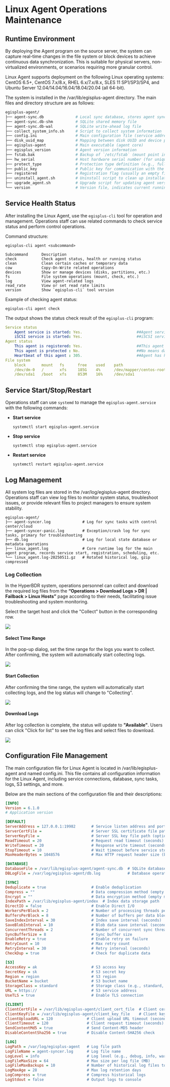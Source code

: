 # **Linux Agent Operations Maintenance**

## **Runtime Environment**

By deploying the Agent program on the source server, the system can capture real-time changes in the file system or block devices to achieve continuous data synchronization. This is suitable for physical servers, non-virtualized environments, or scenarios requiring more granular control.

Linux Agent supports deployment on the following Linux operating systems: CentOS 6.5+, CentOS 7.x/8.x, RHEL 6.x/7.x/8.x, SLES 11 SP1/SP3/SP4, and Ubuntu Server 12.04/14.04/16.04/18.04/20.04 (all 64-bit).

The system is installed in the /var/lib/egisplus-agent directory. The main files and directory structure are as follows:

```bash
egisplus-agent/
├── agent-sync.db              # Local sync database, stores agent sync status
├── agent-sync.db-shm          # SQLite shared memory file
├── agent-sync.db-wal          # SQLite write-ahead log file
├── collect_system_info.sh     # Script to collect system information
├── config.ini                 # Main configuration file (service address, authentication, etc.)
├── disk_uuid_map              # Mapping between disk UUID and device path
├── egisplus-agent             # Main executable (agent core)
├── egisplus_version           # Agent version information
├── fstab.bak                  # Backup of `/etc/fstab` (mount point info)
├── hw_serial                  # Host hardware serial number (for unique identification)
├── protect_type               # Protection type definition (e.g., full, incremental)
├── public_key                 # Public key for communication with the server
├── registered                 # Registration flag (usually an empty file means registered)
├── uninstall_agent.sh         # Uninstall script to clean up installation and config
├── upgrade_agent.sh           # Upgrade script for updating agent version
└── version                    # Version file, indicates current running version
```

## **Service Health Status**

After installing the Linux Agent, use the `egisplus-cli` tool for operation and management. Operations staff can use related commands to check service status and perform control operations.

Command structure:

```plain
egisplus-cli agent <subcommand>

Subcommand      Description
check           Check agent status, health or running status
clean           Clean certain caches or temporary data
cow             Copy-On-Write related operations
devices         Show or manage devices (disks, partitions, etc.)
fs              File system operations (mount, check, etc.)
log             View agent-related logs
read_rate       View or set read rate limits
version         Show `egisplus-cli` tool version
```

Example of checking agent status:

```plain
egisplus-cli agent check
```

The output shows the status check result of the `egisplus-cli` program:

```yaml
Service status
    Agent service is started: Yes.                        ##Agent service is running
    iSCSI service is started: Yes.                        ##iSCSI service is also running, indicating this node may be used for block storage or backup mounting
Agent status
    This agent is registered: Yes.                        ##This agent has been successfully registered to HyperBDR
    This agent is protected : No.                         ##No means data sync has not started yet
    Heartbeat of this agent : 305.                        ##Agent has heartbeat connection with the controller, value indicates normal connection
File system
    block       mount   fs      free    used    path
    /dev/dm-0   /       xfs     185G    4%      /dev/mapper/centos-root    ##Current system mounted disks and usage
    /dev/sda1   /boot   xfs     853M    16%     /dev/sda1                  ##Current system mounted disks and usage
```

## **Service Start/Stop/Restart**

Operations staff can use `systemd` to manage the `egisplus-agent.service` with the following commands:

* **Start service**

  ```plain
  systemctl start egisplus-agent.service
  ```

* **Stop service**

  ```plain
  systemctl stop egisplus-agent.service
  ```

* **Restart service**

  ```plain
  systemctl restart egisplus-agent.service
  ```

## **Log Management**

All system log files are stored in the /var/log/egisplus-agent directory. Operations staff can view log files to monitor system status, troubleshoot issues, or provide relevant files to project managers to ensure system stability.

```plain
egisplus-agent/
├── agent-syncer.log              # Log for sync tasks with control center/cloud
├── agent-syncer-panic.log        # Exception/crash log for sync tasks, primary for troubleshooting
├── db.log                        # Log for local state database or metadata operations
├── linux_agent.log               # Core runtime log for the main agent program, records service start, registration, scheduling, etc.
└── linux_agent.log-20250511.gz   # Rotated historical log, gzip compressed
```

### **Log Collection**

In the HyperBDR system, operations personnel can collect and download the required log files from the **“Operations > Download Logs > DR | Failback > Linux Hosts”** page according to their needs, facilitating issue troubleshooting and system monitoring.

Select the target host and click the "Collect" button in the corresponding row.

![](./images/downloadlogs-dr-linux-2.png)

#### **Select Time Range**

In the pop-up dialog, set the time range for the logs you want to collect. After confirming, the system will automatically start collecting logs.

![](./images/downloadlogs-dr-3.png)

#### **Start Collection**

After confirming the time range, the system will automatically start collecting logs, and the log status will change to "Collecting".

![](./images/downloadlogs-dr-4.png)

#### **Download Logs**

After log collection is complete, the status will update to **"Available"**. Users can click "Click for list" to see the log files and select files to download.

![](./images/downloadlogs-dr-5.png)

## **Configuration File Management**

The main configuration file for Linux Agent is located in /var/lib/egisplus-agent and named config.ini. This file contains all configuration information for the Linux Agent, including service connections, database, sync tasks, logs, S3 settings, and more.

Below are the main sections of the configuration file and their descriptions:

```ini
[INFO]
Version = 6.1.0
# Application version

[DEFAULT]
ServerAddress = 127.0.0.1:19982       # Service listen address and port
ServerCertFile =                      # Server SSL certificate file path (optional)
ServerKeyFile =                       # Server SSL key file path (optional)
ReadTimeout = 20                      # Request read timeout (seconds)
WriteTimeout = 20                     # Response write timeout (seconds)
StopTimeout = 10                      # Wait timeout before service stops (seconds)
MaxHeaderBytes = 1048576              # Max HTTP request header size (bytes)

[DATABASE]
DatabaseFile = /var/lib/egisplus-agent/agent-sync.db  # SQLite database file path
DBLogFile = /var/log/egisplus-agent/db.log            # Database operation log path

[SYNC]
Deduplicate = true                    # Enable deduplication
Compress = ""                         # Data compression method (empty means disabled)
Encrypt = ""                          # Data encryption method (empty means disabled)
IndexPath = /var/lib/egisplus-agent/index  # Index data storage path
DirectIO = false                      # Enable Direct I/O
WorkersPerBlock = 2                   # Number of processing threads per data block
BuffersPerBlock = 8                   # Number of buffers per data block
SaveIndexInterval = 30                # Index save interval (seconds)
SaveBlobInterval = 10                 # Blob data save interval (seconds)
ConcurrentThreads = 2                 # Number of concurrent sync threads
SyncBufferSize = 8                    # Sync buffer size
EnableRetry = true                    # Enable retry on failure
RetryCount = 10                       # Max retry count
RetryInterval = 30                    # Retry interval (seconds)
CheckDup = true                       # Check for duplicate data

[S3]
AccessKey = ak                        # S3 access key
SecretKey = sk                        # S3 secret key
Region = region                       # S3 region
BucketName = bucket                   # S3 bucket name
StorageClass = standard               # Storage class (e.g., standard, infrequent-access)
URL = https://                        # S3 service address
UseTLS = true                         # Enable TLS connection

[CLIENT]
ClientCertFile = /var/lib/egisplus-agent/client_cert_file  # Client certificate file path
ClientKeyFile = /var/lib/egisplus-agent/client_key_file    # Client key file path
ClientUploadURL = 120               # Client upload URL timeout (seconds)
ClientTimeout = 120                 # Client request timeout (seconds)
SendContentMd5 = true               # Send Content-MD5 header
DisableContentSha256 = true         # Disable Content-SHA256 check

[LOG]
LogPath = /var/log/egisplus-agent   # Log file path
LogFileName = agent-syncer.log      # Log file name
LogLevel = info                     # Log level (e.g., debug, info, warn, error)
LogFileMaxSize = 64                 # Max size per log file (MB)
LogFileMaxBackups = 10              # Number of historical log files to keep
LogMaxAge = 28                      # Max log retention days
LogCompress = true                  # Compress historical logs
LogStdout = false                   # Output logs to console
```